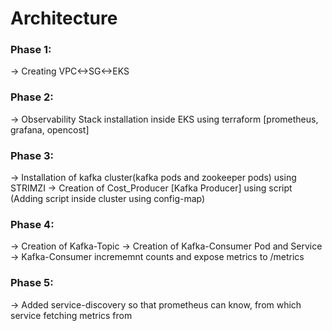 # Architecture

### Phase 1:
-> Creating VPC<->SG<->EKS

### Phase 2:
-> Observability Stack installation inside EKS using terraform [prometheus, grafana, opencost]

### Phase 3:
-> Installation of kafka cluster(kafka pods and zookeeper pods) using STRIMZI
-> Creation of Cost_Producer [Kafka Producer] using script (Adding script inside cluster using config-map)

### Phase 4:
-> Creation of Kafka-Topic
-> Creation of Kafka-Consumer Pod and Service
-> Kafka-Consumer incrememnt counts and expose metrics to /metrics

### Phase 5:
-> Added service-discovery so that prometheus can know, from which service fetching metrics from